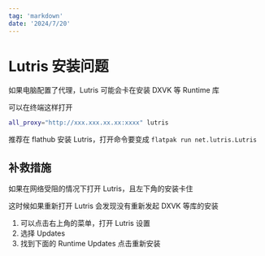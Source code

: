 ```yaml
---
tag: 'markdown'
date: '2024/7/20'
---
```


# Lutris 安装问题

如果电脑配置了代理，Lutris 可能会卡在安装 DXVK 等 Runtime 库

可以在终端这样打开

```bash
all_proxy="http://xxx.xxx.xx.xx:xxxx" lutris
```

推荐在 flathub 安装 Lutris，打开命令要变成 `flatpak run net.lutris.Lutris`

## 补救措施

如果在网络受阻的情况下打开 Lutris，且左下角的安装卡住

这时候如果重新打开 Lutris 会发现没有重新发起 DXVK 等库的安装

1. 可以点击右上角的菜单，打开 Lutris 设置
2. 选择 Updates
3. 找到下面的 Runtime Updates 点击重新安装